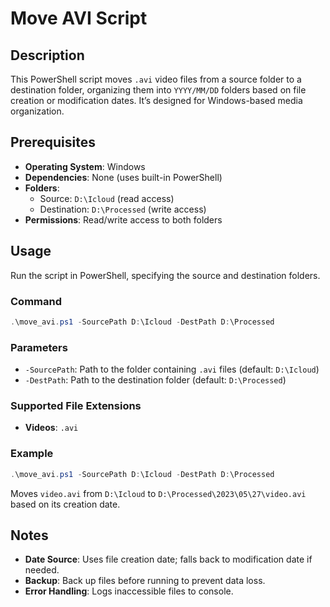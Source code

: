 # Move AVI Script

## Description
This PowerShell script moves `.avi` video files from a source folder to a destination folder, organizing them into `YYYY/MM/DD` folders based on file creation or modification dates. It’s designed for Windows-based media organization.

## Prerequisites
- **Operating System**: Windows
- **Dependencies**: None (uses built-in PowerShell)
- **Folders**:
  - Source: `D:\Icloud` (read access)
  - Destination: `D:\Processed` (write access)
- **Permissions**: Read/write access to both folders

## Usage
Run the script in PowerShell, specifying the source and destination folders.

### Command
```powershell
.\move_avi.ps1 -SourcePath D:\Icloud -DestPath D:\Processed
```

### Parameters
- `-SourcePath`: Path to the folder containing `.avi` files (default: `D:\Icloud`)
- `-DestPath`: Path to the destination folder (default: `D:\Processed`)

### Supported File Extensions
- **Videos**: `.avi`

### Example
```powershell
.\move_avi.ps1 -SourcePath D:\Icloud -DestPath D:\Processed
```
Moves `video.avi` from `D:\Icloud` to `D:\Processed\2023\05\27\video.avi` based on its creation date.

## Notes
- **Date Source**: Uses file creation date; falls back to modification date if needed.
- **Backup**: Back up files before running to prevent data loss.
- **Error Handling**: Logs inaccessible files to console.